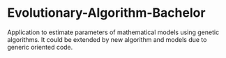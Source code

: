 # Evolutionary-Algorithm-Bachelor

Application to estimate parameters of mathematical models using genetic algorithms. It could be extended by new algorithm and models due to generic oriented code. 
